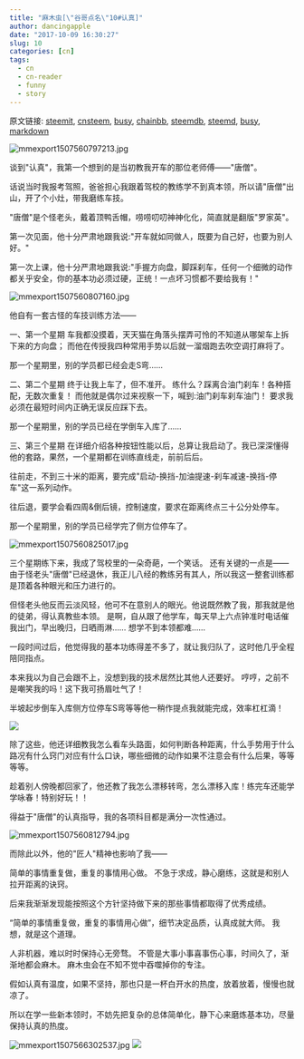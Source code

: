 ```yaml
---
title: "麻木虫[\"谷哥点名\"10#认真]"
author: dancingapple
date: "2017-10-09 16:30:27"
slug: 10
categories: [cn]
tags: 
  - cn
  - cn-reader
  - funny
  - story
---
```


原文链接: [steemit](https://steemit.com), [cnsteem](https://cnsteem.com), [busy](https://busy.org), [chainbb](https://chainbb.com), [steemdb](https://steemdb.com), [steemd](https://steemd.com), [busy](https://busy.org), [markdown](https://raw.githubusercontent.com/pzhaonet/steem_dancingapple/master/content/post/10.md)

![mmexport1507560797213.jpg](https://steemitimages.com/DQmeYcumuEKjJxwFV1aQHBFUbtv16hed4w1vCGPKKjQZPzr/mmexport1507560797213.jpg)

谈到"认真"，我第一个想到的是当初教我开车的那位老师傅——"唐僧"。

话说当时我报考驾照，爸爸担心我跟着驾校的教练学不到真本领，所以请"唐僧"出山，开了个小灶，带我磨练车技。

"唐僧"是个怪老头，戴着顶鸭舌帽，唠唠叨叨神神化化，简直就是翻版"罗家英"。

第一次见面，他十分严肃地跟我说:"开车就如同做人，既要为自己好，也要为别人好。"

第一次上课，他十分严肃地跟我说:"手握方向盘，脚踩刹车，任何一个细微的动作都关乎安全，你的基本功必须过硬，正统！一点坏习惯都不要给我有！"

![mmexport1507560807160.jpg](https://steemitimages.com/DQmaAHqXYbJnc4tKuYXizQVJEsRkkPDLvdauxrYQTsFEGTW/mmexport1507560807160.jpg)

他自有一套古怪的车技训练方法——

一、第一个星期
车我都没摸着，天天猫在角落头摆弄可怜的不知道从哪架车上拆下来的方向盘；
而他在传授我四种常用手势以后就一溜烟跑去吹空调打麻将了。

那一个星期里，别的学员都已经会走S弯……

二、第二个星期
终于让我上车了，但不准开。
练什么？踩离合油门刹车！各种搭配，无数次重复！
而他就是偶尔过来视察一下，喊到:油门刹车刹车油门！
要求我必须在最短时间内正确无误反应踩下去。

那一个星期里，别的学员已经在学倒车入库了……

三、第三个星期
在详细介绍各种按钮性能以后，总算让我启动了。我已深深懂得他的套路，果然，一个星期都在训练直线走，前前后后。

往前走，不到三十米的距离，要完成"启动-换挡-加油提速-刹车减速-换挡-停车"这一系列动作。

往后退，要学会看四周&倒后镜，控制速度，要求在距离终点三十公分处停车。

那一个星期里，别的学员已经学完了侧方位停车了。

![mmexport1507560825017.jpg](https://steemitimages.com/DQmbitieRk5qYvRGcnwkqQjd1KbU2NYZSZFTFWqcJ92U6ds/mmexport1507560825017.jpg)

三个星期练下来，我成了驾校里的一朵奇葩，一个笑话。
还有关键的一点是——
由于怪老头"唐僧"已经退休，我正儿八经的教练另有其人，所以我这一整套训练都是顶着各种眼光和压力进行的。

但怪老头他反而云淡风轻，他可不在意别人的眼光。他说既然教了我，那我就是他的徒弟，得认真教些本领。
是啊，自从跟了他学车，每天早上六点钟准时电话催我出门，早出晚归，日晒雨淋……
想学不到本领都难……

一段时间过后，他觉得我的基本功练得差不多了，就让我归队了，这时他几乎全程陪同指点。

本来我以为自己会跟不上，没想到我的技术居然比其他人还要好。
哼哼，之前不是嘲笑我的吗！这下我可扬眉吐气了！

半坡起步倒车入库侧方位停车S弯等等他一稍作提点我就能完成，效率杠杠滴！

![](https://steemitimages.com/DQmTswqsXQSExrPXcSo8GmfD9TyBgENTAHdRKqm93C5UfnF/image.png)

除了这些，他还详细教我怎么看车头路面，如何判断各种距离，什么手势用于什么路况有什么窍门对应有什么口诀，哪些细微的动作如果不注意会有什么后果，等等等等。

趁着别人傍晚都回家了，他还教了我怎么漂移转弯，怎么漂移入库！练完车还能学学咏春！特别好玩！！

得益于"唐僧"的认真指导，我的各项科目都是满分一次性通过。

![mmexport1507560812794.jpg](https://steemitimages.com/DQmeY6FoG3ZvSpPCEw7g3C1YXBkzLSkcTGjR6aY5LJbgovs/mmexport1507560812794.jpg)

而除此以外，他的"匠人"精神也影响了我——

简单的事情重复做，重复的事情用心做。
不急于求成，静心磨练，这就是和别人拉开距离的诀窍。

后来我渐渐发现能按照这个方针坚持做下来的那些事情都取得了优秀成绩。

“简单的事情重复做，重复的事情用心做”，细节决定品质，认真成就大师。
我想，就是这个道理。

人非机器，难以时时保持心无旁骛。
不管是大事小事喜事伤心事，时间久了，渐渐地都会麻木。
麻木虫会在不知不觉中吞噬掉你的专注。

假如认真有温度，如果不坚持，那也只是一杯白开水的热度，放着放着，慢慢也就凉了。

所以在学一些新本领时，不妨先把复杂的总体简单化，静下心来磨炼基本功，尽量保持认真的热度。

![mmexport1507566302537.jpg](https://steemitimages.com/DQmfYTHqyFtfmdWWNz8njy2WqUhup3pn3G49qiwtGVRuHbN/mmexport1507566302537.jpg)
![](https://steemitimages.com/DQmRy1hpbZkh55erV6Gg1fjj7rauM6aCqyBXfwe4mF6sXnu/image.png)
